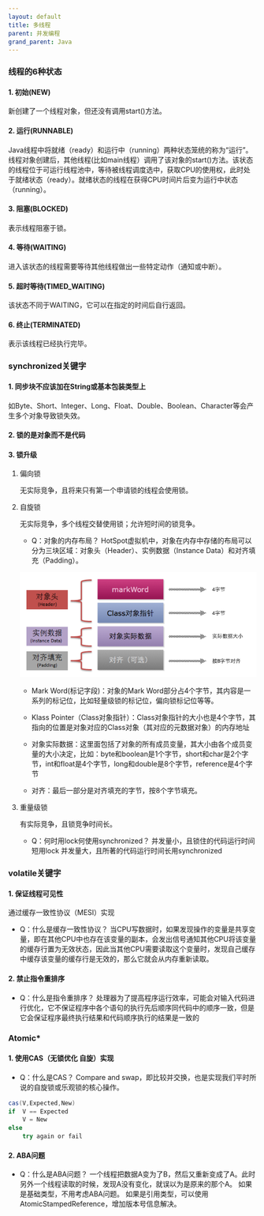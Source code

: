 ```yaml
---
layout: default
title: 多线程
parent: 并发编程
grand_parent: Java
---
```


### 线程的6种状态

#### 1. 初始(NEW)

新创建了一个线程对象，但还没有调用start()方法。


#### 2. 运行(RUNNABLE)

Java线程中将就绪（ready）和运行中（running）两种状态笼统的称为“运行”。
线程对象创建后，其他线程(比如main线程）调用了该对象的start()方法。该状态的线程位于可运行线程池中，等待被线程调度选中，获取CPU的使用权，此时处于就绪状态（ready）。就绪状态的线程在获得CPU时间片后变为运行中状态（running）。


#### 3. 阻塞(BLOCKED)

表示线程阻塞于锁。


#### 4. 等待(WAITING)

进入该状态的线程需要等待其他线程做出一些特定动作（通知或中断）。


#### 5. 超时等待(TIMED_WAITING)

该状态不同于WAITING，它可以在指定的时间后自行返回。


#### 6. 终止(TERMINATED)

表示该线程已经执行完毕。


### synchronized关键字

#### 1. 同步块不应该加在String或基本包装类型上

如Byte、Short、Integer、Long、Float、Double、Boolean、Character等会产生多个对象导致锁失效。


#### 2. 锁的是对象而不是代码

#### 3. 锁升级

1. 偏向锁

    无实际竞争，且将来只有第一个申请锁的线程会使用锁。


1. 自旋锁

    无实际竞争，多个线程交替使用锁；允许短时间的锁竞争。

    - Q：对象的内存布局？
    HotSpot虚拟机中，对象在内存中存储的布局可以分为三块区域：对象头（Header）、实例数据（Instance Data）和对齐填充（Padding）。



    ![](../../../assets/images/Java/并发编程/attachments/多线程_image_0.png)

    - Mark Word(标记字段)：对象的Mark Word部分占4个字节，其内容是一系列的标记位，比如轻量级锁的标记位，偏向锁标记位等等。

    - Klass Pointer（Class对象指针）：Class对象指针的大小也是4个字节，其指向的位置是对象对应的Class对象（其对应的元数据对象）的内存地址


    - 对象实际数据：这里面包括了对象的所有成员变量，其大小由各个成员变量的大小决定，比如：byte和boolean是1个字节，short和char是2个字节，int和float是4个字节，long和double是8个字节，reference是4个字节


    - 对齐：最后一部分是对齐填充的字节，按8个字节填充。


1. 重量级锁

    有实际竞争，且锁竞争时间长。


    - Q：何时用lock何使用synchronized？
    并发量小，且锁住的代码运行时间短用lock
    并发量大，且所著的代码运行时间长用synchronized


### volatile关键字

#### 1. 保证线程可见性

通过缓存一致性协议（MESI）实现

- Q：什么是缓存一致性协议？
当CPU写数据时，如果发现操作的变量是共享变量，即在其他CPU中也存在该变量的副本，会发出信号通知其他CPU将该变量的缓存行置为无效状态，因此当其他CPU需要读取这个变量时，发现自己缓存中缓存该变量的缓存行是无效的，那么它就会从内存重新读取。


#### 2. 禁止指令重排序

- Q：什么是指令重排序？
处理器为了提高程序运行效率，可能会对输入代码进行优化，它不保证程序中各个语句的执行先后顺序同代码中的顺序一致，但是它会保证程序最终执行结果和代码顺序执行的结果是一致的


### Atomic*

#### 1. 使用CAS（无锁优化 自旋）实现

- Q：什么是CAS？
Compare and swap，即比较并交换，也是实现我们平时所说的自旋锁或乐观锁的核心操作。


```java
cas(V,Expected,New)
if  V == Expected
    V = New
else
    try again or fail
```

#### 2. ABA问题

- Q：什么是ABA问题？
一个线程把数据A变为了B，然后又重新变成了A。此时另外一个线程读取的时候，发现A没有变化，就误以为是原来的那个A。
如果是基础类型，不用考虑ABA问题。
如果是引用类型，可以使用AtomicStampedReference，增加版本号信息解决。

